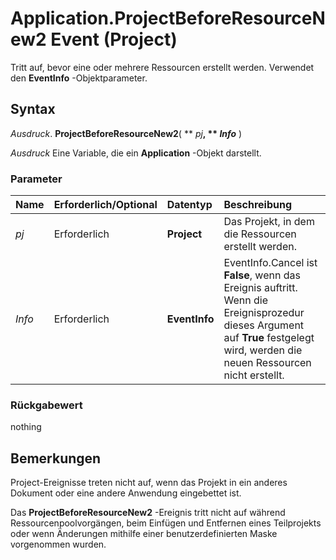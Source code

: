 
# Application.ProjectBeforeResourceNew2 Event (Project)

Tritt auf, bevor eine oder mehrere Ressourcen erstellt werden. Verwendet den  **EventInfo** -Objektparameter.


## Syntax

 _Ausdruck_. **ProjectBeforeResourceNew2**( ** _pj_**, ** _Info_** )

 _Ausdruck_ Eine Variable, die ein **Application** -Objekt darstellt.


### Parameter



|**Name**|**Erforderlich/Optional**|**Datentyp**|**Beschreibung**|
|:-----|:-----|:-----|:-----|
| _pj_|Erforderlich|**Project**|Das Projekt, in dem die Ressourcen erstellt werden.|
| _Info_|Erforderlich|**EventInfo**|EventInfo.Cancel ist  **False**, wenn das Ereignis auftritt. Wenn die Ereignisprozedur dieses Argument auf **True** festgelegt wird, werden die neuen Ressourcen nicht erstellt.|

### Rückgabewert

nothing


## Bemerkungen

Project-Ereignisse treten nicht auf, wenn das Projekt in ein anderes Dokument oder eine andere Anwendung eingebettet ist.

Das  **ProjectBeforeResourceNew2** -Ereignis tritt nicht auf während Ressourcenpoolvorgängen, beim Einfügen und Entfernen eines Teilprojekts oder wenn Änderungen mithilfe einer benutzerdefinierten Maske vorgenommen wurden.

